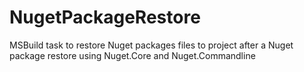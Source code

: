 NugetPackageRestore
===================

MSBuild task to restore Nuget packages files to project after a Nuget package restore using Nuget.Core and Nuget.Commandline
